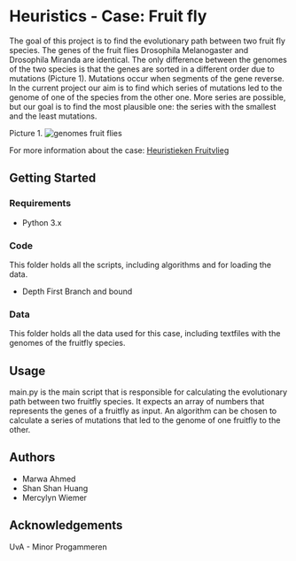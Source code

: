 # Heuristics - Case: Fruit fly #

The goal of this project is to find the evolutionary path between two fruit fly species. The genes of the fruit flies Drosophila Melanogaster and Drosophila Miranda are identical. The only difference between the genomes of the two species is that the genes are sorted in a different order due to mutations (Picture 1). Mutations occur when segments of the gene reverse. In the current project our aim is to find which series of mutations led to the genome of one of the species from the other one. More series are possible, but our goal is to find the most plausible one: the series with the smallest and the least mutations.

Picture 1.
![genomes fruit flies](http://heuristieken.nl/wiki/images/0/03/Tweegenomen.gif)


For more information about the case:
[Heuristieken Fruitvlieg](http://heuristieken.nl/wiki/index.php?title=Fruitvliegen)

## Getting Started ##

### Requirements ###
- Python 3.x

### Code ###
This folder holds all the scripts, including algorithms and for loading the data.
- Depth First Branch and bound

### Data ###
This folder holds all the data used for this case, including textfiles with the genomes of the fruitfly species.

## Usage ##
main.py is the main script that is responsible for calculating the evolutionary path between two fruitfly species. It expects an array of numbers that represents the genes of a fruitfly as input. An algorithm can be chosen to calculate a series of mutations that led to the genome of one fruitfly to the other.

## Authors ##
- Marwa Ahmed
- Shan Shan Huang
- Mercylyn Wiemer

## Acknowledgements ##
UvA - Minor Progammeren
